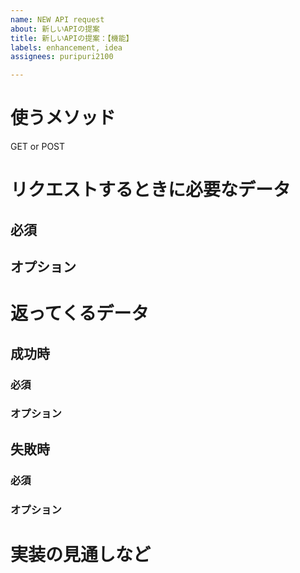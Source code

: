 ```yaml
---
name: NEW API request
about: 新しいAPIの提案
title: 新しいAPIの提案：【機能】
labels: enhancement, idea
assignees: puripuri2100

---
```


# 使うメソッド

GET or POST

# リクエストするときに必要なデータ

## 必須

## オプション

# 返ってくるデータ

## 成功時

### 必須

### オプション

## 失敗時

### 必須

### オプション

# 実装の見通しなど
